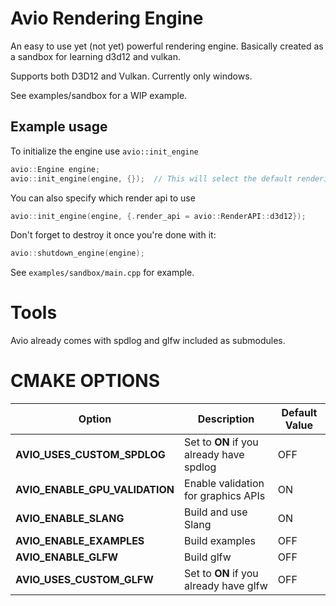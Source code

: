 # Avio Rendering Engine

An easy to use yet (not yet) powerful rendering engine.
Basically created as a sandbox for learning d3d12 and vulkan. 

Supports both D3D12 and Vulkan.
Currently only windows.

See examples/sandbox for a WIP example.

## Example usage
To initialize the engine use ```avio::init_engine```

```c++
avio::Engine engine;
avio::init_engine(engine, {});  // This will select the default rendering api for the platform
```

You can also specify which render api to use 
```c++
avio::init_engine(engine, {.render_api = avio::RenderAPI::d3d12});
```

Don't forget to destroy it once you're done with it:
```c++
avio::shutdown_engine(engine);
```

See ```examples/sandbox/main.cpp``` for example.

# Tools
Avio already comes with spdlog and glfw included as submodules.

# CMAKE OPTIONS
| Option | Description | Default Value |
| ------ | ----------- | ------------- |
| **AVIO_USES_CUSTOM_SPDLOG** | Set to **ON** if you already have spdlog | OFF |
| **AVIO_ENABLE_GPU_VALIDATION** | Enable validation for graphics APIs | ON |
| **AVIO_ENABLE_SLANG** | Build and use Slang | ON |
| **AVIO_ENABLE_EXAMPLES** | Build examples | OFF |
| **AVIO_ENABLE_GLFW** | Build glfw | OFF |
| **AVIO_USES_CUSTOM_GLFW** | Set to **ON** if you already have glfw | OFF |